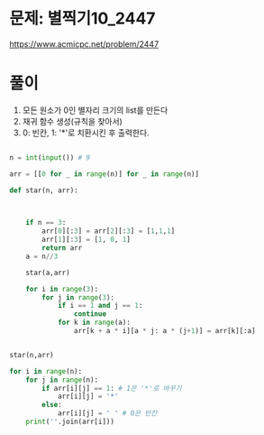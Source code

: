 
# 문제: 별찍기10_2447
https://www.acmicpc.net/problem/2447

# 풀이

1)  모든 원소가 0인 별자리 크기의 list를 만든다
2)  재귀 함수 생성(규칙을 찾아서)
3)  0: 빈칸, 1: '*'로 치환시킨 후 출력한다.
``` python

n = int(input()) # 9

arr = [[0 for _ in range(n)] for _ in range(n)]

def star(n, arr):

    

    if n == 3:
        arr[0][:3] = arr[2][:3] = [1,1,1]
        arr[1][:3] = [1, 0, 1]
        return arr
    a = n//3

    star(a,arr)

    for i in range(3):
        for j in range(3):
            if i == 1 and j == 1:
                continue
            for k in range(a):
                arr[k + a * i][a * j: a * (j+1)] = arr[k][:a]


star(n,arr)

for i in range(n):
    for j in range(n):
        if arr[i][j] == 1: # 1은 '*'로 바꾸기
            arr[i][j] = '*'
        else:
            arr[i][j] = ' ' # 0은 빈칸
    print(''.join(arr[i]))









```
